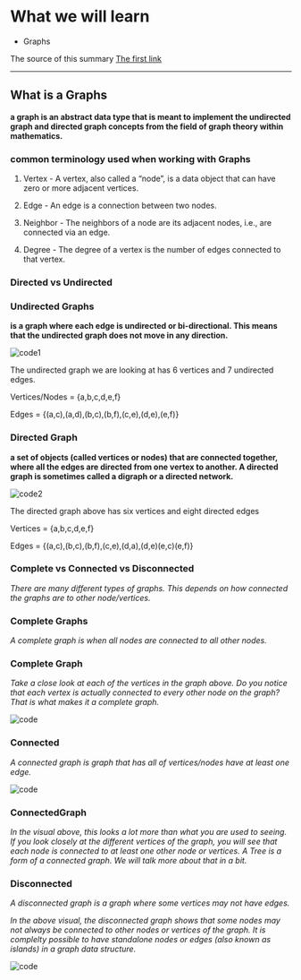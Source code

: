 # What we will learn

- Graphs

The source of this summary [The first link](https://codefellows.github.io/common_curriculum/data_structures_and_algorithms/Code_401/class-35/resources/graphs.html)

_______________________________________

## What is a Graphs

**a graph is an abstract data type that is meant to implement the undirected graph and directed graph concepts from the field of graph theory within mathematics.**

### common terminology used when working with Graphs

1. Vertex - A vertex, also called a “node”, is a data object that can have zero or more adjacent vertices.

2. Edge - An edge is a connection between two nodes.

3. Neighbor - The neighbors of a node are its adjacent nodes, i.e., are connected via an edge.

4. Degree - The degree of a vertex is the number of edges connected to that vertex.

### Directed vs Undirected

### Undirected Graphs

**is a graph where each edge is undirected or bi-directional. This means that the undirected graph does not move in any direction.**

![code1](https://codefellows.github.io/common_curriculum/data_structures_and_algorithms/Code_401/class-35/resources/assets/UndirectedGraph.PNG)

The undirected graph we are looking at has 6 vertices and 7 undirected edges.

Vertices/Nodes = {a,b,c,d,e,f}

Edges = {(a,c),(a,d),(b,c),(b,f),(c,e),(d,e),(e,f)}


### Directed Graph

**a set of objects (called vertices or nodes) that are connected together, where all the edges are directed from one vertex to another. A directed graph is sometimes called a digraph or a directed network.**

![code2](https://codefellows.github.io/common_curriculum/data_structures_and_algorithms/Code_401/class-35/resources/assets/DirectedGraph.PNG)

The directed graph above has six vertices and eight directed edges

Vertices = {a,b,c,d,e,f}

Edges = {(a,c),(b,c),(b,f),(c,e),(d,a),(d,e)(e,c)(e,f)}


### Complete vs Connected vs Disconnected

*There are many different types of graphs. This depends on how connected the graphs are to other node/vertices.*

### Complete Graphs

*A complete graph is when all nodes are connected to all other nodes.*

### Complete Graph

*Take a close look at each of the vertices in the graph above. Do you notice that each vertex is actually connected to every other node on the graph? That is what makes it a complete graph.*

![code](https://codefellows.github.io/common_curriculum/data_structures_and_algorithms/Code_401/class-35/resources/assets/CompleteGraph.PNG)

### Connected

*A connected graph is graph that has all of vertices/nodes have at least one edge.*

![code](https://codefellows.github.io/common_curriculum/data_structures_and_algorithms/Code_401/class-35/resources/assets/ConnectedGraph.PNG)

### ConnectedGraph

*In the visual above, this looks a lot more than what you are used to seeing. If you look closely at the different vertices of the graph, you will see that each node is connected to at least one other node or vertices. A Tree is a form of a connected graph. We will talk more about that in a bit.*

### Disconnected

*A disconnected graph is a graph where some vertices may not have edges.*

*In the above visual, the disconnected graph shows that some nodes may not always be connected to other nodes or vertices of the graph. It is complelty possible to have standalone nodes or edges (also known as islands) in a graph data structure.*

![code](https://codefellows.github.io/common_curriculum/data_structures_and_algorithms/Code_401/class-35/resources/assets/DisconnectedGraph.PNG)




